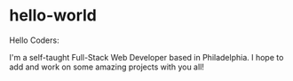 # hello-world
 Hello Coders:

I'm a self-taught Full-Stack Web Developer based in Philadelphia. I hope to add and work on some amazing projects with you all!
